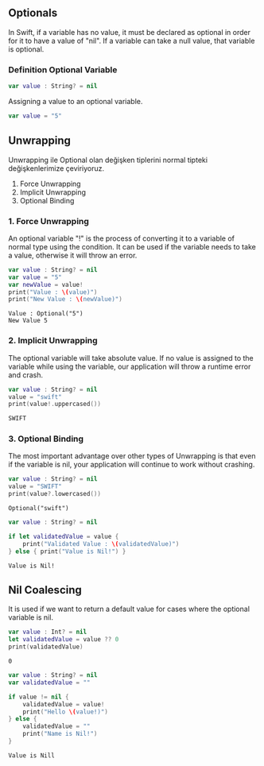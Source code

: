 ## Optionals
In Swift, if a variable has no value, it must be declared as optional in order for it to have a value of "nil". 
If a variable can take a null value, that variable is optional.

### Definition Optional Variable
```swift
var value : String? = nil
```
Assigning a value to an optional variable.
```swift
var value = "5"
```

## Unwrapping
Unwrapping ile Optional olan değişken tiplerini normal tipteki değişkenlerimize çeviriyoruz.
1. Force Unwrapping
2. Implicit Unwrapping
3. Optional Binding

### 1. Force Unwrapping
An optional variable "!" is the process of converting it to a variable of normal type using the condition. 
It can be used if the variable needs to take a value, otherwise it will throw an error.
```swift
var value : String? = nil
var value = "5"
var newValue = value!
print("Value : \(value)")
print("New Value : \(newValue)")
```
```
Value : Optional("5")
New Value 5
```

### 2. Implicit Unwrapping
The optional variable will take absolute value.
If no value is assigned to the variable while using the variable, our application will throw a runtime error and crash.

```swift
var value : String? = nil
value = "swift"
print(value!.uppercased())
```
```swift
SWIFT
```

### 3. Optional Binding
The most important advantage over other types of Unwrapping is that even if the variable is nil, your application will continue to work without crashing.
```swift
var value : String? = nil
value = "SWIFT"
print(value?.lowercased())
```
```
Optional("swift")
```
```swift
var value : String? = nil

if let validatedValue = value {
    print("Validated Value : \(validatedValue)")
} else { print("Value is Nil!") }
```
```
Value is Nil!
```
## Nil Coalescing
It is used if we want to return a default value for cases where the optional variable is nil.
```swift
var value : Int? = nil
let validatedValue = value ?? 0
print(validatedValue)
```
```
0
```
```swift
var value : String? = nil
var validatedValue = ""

if value != nil {
    validatedValue = value!
    print("Hello \(value!)")
} else {
    validatedValue = ""
    print("Name is Nil!")
}

```
```
Value is Nill
```

